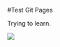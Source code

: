 #Test Git Pages

Trying to learn.

![](http://www.plantuml.com/plantuml/proxy?cache=no&src=https://github.com/sdash-github/testgitpages/blob/master/embed.puml)


